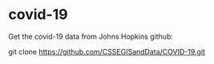 # covid-19

Get the covid-19 data from Johns Hopkins github:

  git clone https://github.com/CSSEGISandData/COVID-19.git
